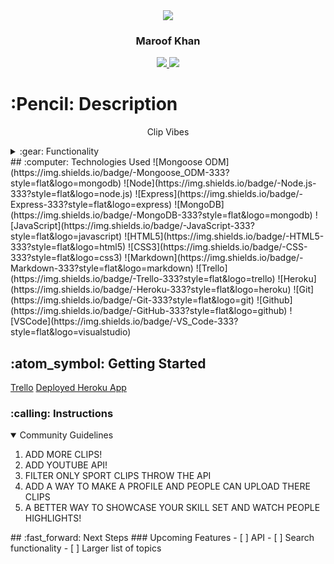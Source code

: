 <link rel="images" href="images">
<div align="center">
   <img src="https://i.ibb.co/9Nfj3Hk/Clip-Vibes-4-28-2022-2.png"/>
</div>

<div align="center">
  <h3>Maroof Khan</h3>                           
  <a href="https://github.com/MaroofKhan1/SPORT-CLIPSS">
    <img src="https://img.shields.io/badge/-Portfolio:_MaroofKhan1.github.io-darkgreen?style=flat&logo=medium"/>
  </a>
  <a href="https://www.linkedin.com/in/maroofkhn/" target="_blank">
    <!-- <img src="https://media-exp1.licdn.com/dms/image/C4E03AQEkmhvIbhGrtw/profile-displayphoto-shrink_800_800/0/1648698769099?e=1656547200&v=beta&t=HeE3f3UpSvJP1OGWirwbw6fTjxoUo1cl0pmbf81cLck"> -->
  </a> 
  <a href="khan.maroof6569@gmail.com" target="_blank">
    <img src="https://img.shields.io/badge/-khan.maroof6569@gmail.com-c14438?style=flat&logo=Gmail&``logoColor=white">
  </a>
</div>
<h1>:Pencil: Description</h1>
<p align="center" >Clip Vibes</p>
<details>
<summary> :gear: Functionality</summary>
  | Description | Screenshot |
  |------------ | ------------|
  | <h3 align="center">Home</h3> | <img src="https://imgur.com/undefined"/>
  | <h3 align="center">Clips</h3> | <img src="https://imgur.com/undefined"/>
  | <h3 align="center">HighLights</h3> | <img src="https://imgur.com/undefined"/>
  | <h3 align="center">Submit</h3> | <img src="https://imgur.com/v2Q5qC3"/>
</details>
## :computer: Technologies Used
![Mongoose ODM](https://img.shields.io/badge/-Mongoose_ODM-333?style=flat&logo=mongodb)
![Node](https://img.shields.io/badge/-Node.js-333?style=flat&logo=node.js)
![Express](https://img.shields.io/badge/-Express-333?style=flat&logo=express)
![MongoDB](https://img.shields.io/badge/-MongoDB-333?style=flat&logo=mongodb)
![JavaScript](https://img.shields.io/badge/-JavaScript-333?style=flat&logo=javascript) 
![HTML5](https://img.shields.io/badge/-HTML5-333?style=flat&logo=html5)
![CSS3](https://img.shields.io/badge/-CSS-333?style=flat&logo=css3)
![Markdown](https://img.shields.io/badge/-Markdown-333?style=flat&logo=markdown)
![Trello](https://img.shields.io/badge/-Trello-333?style=flat&logo=trello) 
![Heroku](https://img.shields.io/badge/-Heroku-333?style=flat&logo=heroku)
![Git](https://img.shields.io/badge/-Git-333?style=flat&logo=git)
![Github](https://img.shields.io/badge/-GitHub-333?style=flat&logo=github)
![VSCode](https://img.shields.io/badge/-VS_Code-333?style=flat&logo=visualstudio) 
<h2> :atom_symbol: Getting Started </h2>
<a href="https://clips-vibes.herokuapp.com">Trello</a>
<a href="https://clippy22.herokuapp.com/">Deployed Heroku App</a>
<h3> :calling: Instructions </h3>
<details open>
  <summary>Community Guidelines</summary>
  <ol>
  <li>ADD MORE CLIPS!</li>
  <li>ADD YOUTUBE API!</li>
  <li>FILTER ONLY SPORT CLIPS THROW THE API</li>
  <li>ADD A WAY TO MAKE A PROFILE AND PEOPLE CAN UPLOAD THERE CLIPS</li>
  <li>A BETTER WAY TO SHOWCASE YOUR SKILL SET AND WATCH PEOPLE HIGHLIGHTS!</li>
  
  </ol>
</details>
## :fast_forward: Next Steps   
### Upcoming Features
- [ ] API   
- [ ] Search functionality   
- [ ] Larger list of topics 